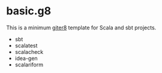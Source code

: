 # basic.g8

This is a minimum [giter8] template for Scala and sbt projects.

* sbt
* scalatest
* scalacheck
* idea-gen
* scalariform

[giter8]: https://github.com/n8han/giter8
